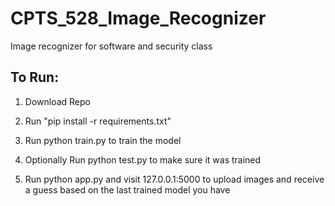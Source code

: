 # CPTS_528_Image_Recognizer
Image recognizer for software and security class

## To Run:

1. Download Repo

2. Run "pip install -r requirements.txt"

3. Run python train.py to train the model

4. Optionally Run python test.py to make sure it was trained

5. Run python app.py and visit 127.0.0.1:5000 to upload images and receive a guess based on the last trained model you have